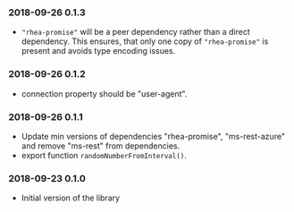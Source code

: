 ### 2018-09-26 0.1.3
- `"rhea-promise"` will be a peer dependency rather than a direct dependency. This ensures,
that only one copy of `"rhea-promise"` is present and avoids type encoding issues.

### 2018-09-26 0.1.2
- connection property should be "user-agent".

### 2018-09-26 0.1.1
- Update min versions of dependencies "rhea-promise", "ms-rest-azure" and remove "ms-rest" from dependencies.
- export function `randomNumberFromInterval()`.

### 2018-09-23 0.1.0
- Initial version of the library